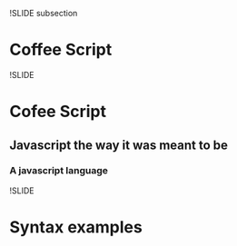 !SLIDE subsection

# Coffee Script #

!SLIDE

# Cofee Script #
## Javascript the way it was meant to be ##
### A javascript language ###

!SLIDE
# Syntax examples #


